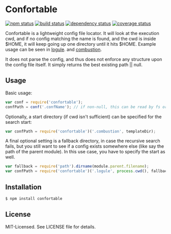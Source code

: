 # Confortable
[![npm status](http://img.shields.io/npm/v/confortable.svg)](https://www.npmjs.org/package/confortable)
[![build status](https://secure.travis-ci.org/clux/confortable.svg)](http://travis-ci.org/clux/confortable)
[![dependency status](https://david-dm.org/clux/confortable.svg)](https://david-dm.org/clux/confortable)
[![coverage status](http://img.shields.io/coveralls/clux/confortable.svg)](https://coveralls.io/r/clux/confortable)

Confortable is a lightweight config file locator. It will look at the execution cwd, and if no config matching the name is found, and the cwd is inside $HOME, it will keep going up one directory until it hits $HOME. Example usage can be seen in [logule](https://github.com/clux/logule/blob/master/logule.js#L6). and [combustion](https://github.com/clux/combustion/blob/master/lib/precompiler.js#L4).

It does not parse the config, and thus does not enforce any structure upon the config file itself.
It simply returns the best existing path || null.

## Usage
Basic usage:

```js
var conf = require('confortable');
confPath = conf('.confName'); // if non-null, this can be read by fs or required if js compatible
```

Optionally, a start directory (if cwd isn't sufficient) can be specified for the search start:

```js
var confPath = require('confortable')('.combustion', templateDir);
```

A final optional setting is a fallback directory, in case the recursive search fails, but you still want to see if a config exists somewhere else (like say the path of the parent module). In this use case, you have to specify the start as well.

```js
var fallback = require('path').dirname(module.parent.filename);
var confPath = require('confortable')('.logule', process.cwd(), fallback);
```

## Installation

```bash
$ npm install confortable
```

## License
MIT-Licensed. See LICENSE file for details.
